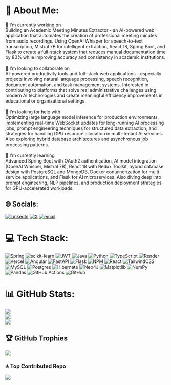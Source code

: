 # 💫 About Me:
🔭 I'm currently working on<br>Building an Academic Meeting Minutes Extractor - an AI-powered web application that automates the creation of professional meeting minutes from audio recordings. Using OpenAI Whisper for speech-to-text transcription, Mistral 7B for intelligent extraction, React 18, Spring Boot, and Flask to create a full-stack system that reduces manual documentation time by 80% while improving accuracy and consistency in academic institutions.<br><br>👯 I'm looking to collaborate on<br>AI-powered productivity tools and full-stack web applications - especially projects involving natural language processing, speech recognition, document automation, and task management systems. Interested in contributing to platforms that solve real administrative challenges using modern AI technologies and create meaningful efficiency improvements in educational or organizational settings.<br><br>🤝 I'm looking for help with<br>Optimizing large language model inference for production environments, implementing real-time WebSocket updates for long-running AI processing jobs, prompt engineering techniques for structured data extraction, and strategies for handling GPU resource allocation in multi-tenant AI services. Also exploring hybrid database architectures and asynchronous job processing patterns.<br><br>🌱 I'm currently learning<br>Advanced Spring Boot with OAuth2 authentication, AI model integration (OpenAI Whisper, Mistral 7B), React 18 with Redux Toolkit, hybrid database design with PostgreSQL and MongoDB, Docker containerization for multi-service applications, and Flask for AI microservices. Also diving deep into prompt engineering, NLP pipelines, and production deployment strategies for GPU-accelerated workloads.

## 🌐 Socials:
[![LinkedIn](https://img.shields.io/badge/LinkedIn-%230077B5.svg?logo=linkedin&logoColor=white)](https://linkedin.com/in/om-magdum-12a12a2a0) [![X](https://img.shields.io/badge/X-black.svg?logo=X&logoColor=white)](https://x.com/OmMagdum_) [![email](https://img.shields.io/badge/Email-D14836?logo=gmail&logoColor=white)](mailto:magdumom.ml@gmail.com) 

# 💻 Tech Stack:
![Spring](https://img.shields.io/badge/spring-%236DB33F.svg?style=for-the-badge&logo=spring&logoColor=white) ![scikit-learn](https://img.shields.io/badge/scikit--learn-%23F7931E.svg?style=for-the-badge&logo=scikit-learn&logoColor=white) ![JWT](https://img.shields.io/badge/JWT-black?style=for-the-badge&logo=JSON%20web%20tokens) ![Java](https://img.shields.io/badge/java-%23ED8B00.svg?style=for-the-badge&logo=openjdk&logoColor=white) ![Python](https://img.shields.io/badge/python-3670A0?style=for-the-badge&logo=python&logoColor=ffdd54) ![TypeScript](https://img.shields.io/badge/typescript-%23007ACC.svg?style=for-the-badge&logo=typescript&logoColor=white) ![Render](https://img.shields.io/badge/Render-%46E3B7.svg?style=for-the-badge&logo=render&logoColor=white) ![Vercel](https://img.shields.io/badge/vercel-%23000000.svg?style=for-the-badge&logo=vercel&logoColor=white) ![Angular](https://img.shields.io/badge/angular-%23DD0031.svg?style=for-the-badge&logo=angular&logoColor=white) ![FastAPI](https://img.shields.io/badge/FastAPI-005571?style=for-the-badge&logo=fastapi) ![Flask](https://img.shields.io/badge/flask-%23000.svg?style=for-the-badge&logo=flask&logoColor=white) ![NPM](https://img.shields.io/badge/NPM-%23CB3837.svg?style=for-the-badge&logo=npm&logoColor=white) ![React](https://img.shields.io/badge/react-%2320232a.svg?style=for-the-badge&logo=react&logoColor=%2361DAFB) ![TailwindCSS](https://img.shields.io/badge/tailwindcss-%2338B2AC.svg?style=for-the-badge&logo=tailwind-css&logoColor=white) ![MySQL](https://img.shields.io/badge/mysql-4479A1.svg?style=for-the-badge&logo=mysql&logoColor=white) ![Postgres](https://img.shields.io/badge/postgres-%23316192.svg?style=for-the-badge&logo=postgresql&logoColor=white) ![Hibernate](https://img.shields.io/badge/Hibernate-59666C?style=for-the-badge&logo=Hibernate&logoColor=white) ![Neo4J](https://img.shields.io/badge/Neo4j-008CC1?style=for-the-badge&logo=neo4j&logoColor=white) ![Matplotlib](https://img.shields.io/badge/Matplotlib-%23ffffff.svg?style=for-the-badge&logo=Matplotlib&logoColor=black) ![NumPy](https://img.shields.io/badge/numpy-%23013243.svg?style=for-the-badge&logo=numpy&logoColor=white) ![Pandas](https://img.shields.io/badge/pandas-%23150458.svg?style=for-the-badge&logo=pandas&logoColor=white) ![GitHub Actions](https://img.shields.io/badge/github%20actions-%232671E5.svg?style=for-the-badge&logo=githubactions&logoColor=white) ![GitHub](https://img.shields.io/badge/github-%23121011.svg?style=for-the-badge&logo=github&logoColor=white)
# 📊 GitHub Stats:
![](https://github-readme-stats.vercel.app/api?username=ommagdum&theme=vision-friendly-dark&hide_border=false&include_all_commits=false&count_private=true)<br/>
![](https://nirzak-streak-stats.vercel.app/?user=ommagdum&theme=vision-friendly-dark&hide_border=false)<br/>
![](https://github-readme-stats.vercel.app/api/top-langs/?username=ommagdum&theme=vision-friendly-dark&hide_border=false&include_all_commits=false&count_private=true&layout=compact)

## 🏆 GitHub Trophies
![](https://github-profile-trophy.vercel.app/?username=ommagdum&theme=vision-friendly-dark&no-frame=false&no-bg=true&margin-w=4)

### 🔝 Top Contributed Repo
![](https://github-contributor-stats.vercel.app/api?username=ommagdum&limit=5&theme=vision-friendly-dark&combine_all_yearly_contributions=true)

<!-- Proudly created with GPRM ( https://gprm.itsvg.in ) -->
